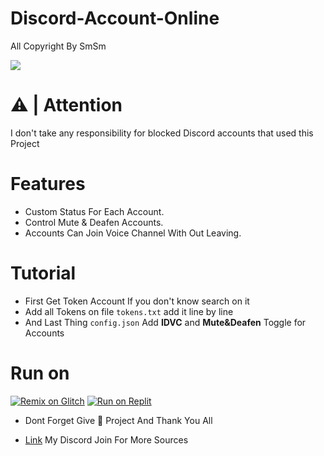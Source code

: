 # Discord-Account-Online

All Copyright By SmSm

<img src = "https://discord.c99.nl/widget/theme-2/349942964904001546.png"></div>

# ⚠️ | **Attention** 
I don't take any responsibility for blocked Discord accounts that used this Project

# Features 
- Custom Status For Each Account.
- Control Mute & Deafen Accounts.
- Accounts Can Join Voice Channel With Out Leaving.
# Tutorial
- First Get Token Account If you don't know search on it 
- Add all Tokens on file ``tokens.txt`` add it line by line
- And Last Thing ``config.json`` Add **IDVC** and **Mute&Deafen** Toggle for Accounts

# Run on
[![Remix on Glitch](https://cdn.glitch.com/2703baf2-b643-4da7-ab91-7ee2a2d00b5b%2Fremix-button.svg)](https://glitch.com/edit/#!/import/github//https://github.com/DEVSMSM/Discord-Account-Online)
[![Run on Replit](https://replit.com/badge/github/DEVSMSM/Discord-Account-Online)](https://replit.com/new/github/DEVSMSM/Discord-Account-Online)


- Dont Forget Give 🌟 Project And Thank You All


- [Link](https://discord.gg/yjsCnwdfGK) My Discord Join For More Sources

